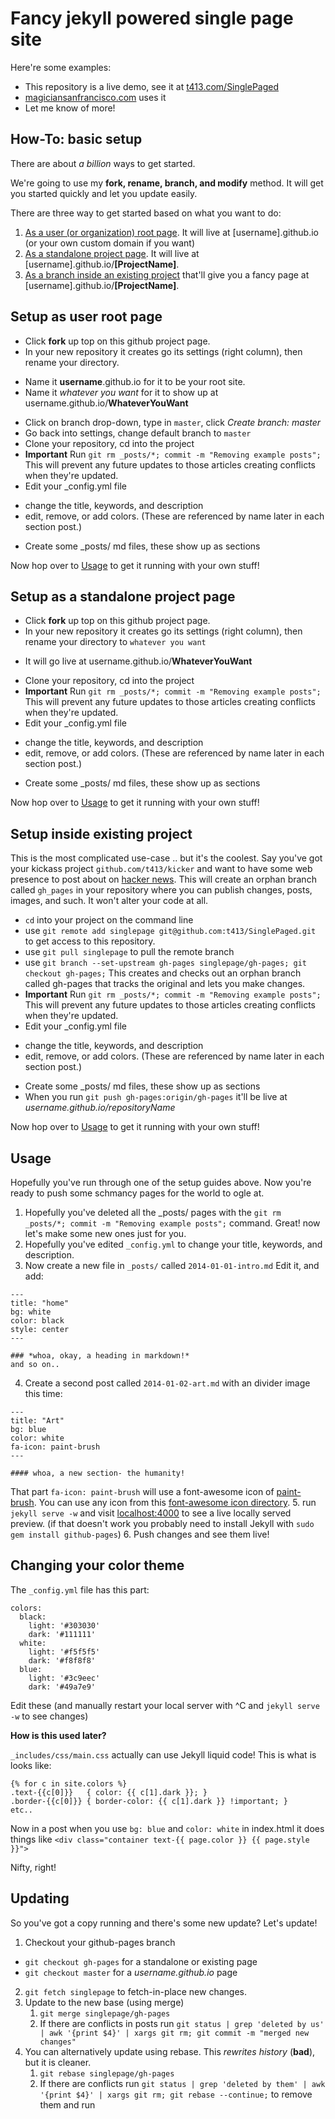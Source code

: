 Fancy jekyll powered single page site
======================

Here're some examples:

- This repository is a live demo, see it at [t413.com/SinglePaged](http://t413.com/SinglePaged)
- [magiciansanfrancisco.com](http://magiciansanfrancisco.com) uses it
- Let me know of more!

## How-To: **basic setup**

There are about *a billion* ways to get started.

We're going to use my **fork, rename, branch, and modify** method. It will get you started quickly and let you update easily.

There are three way to get started based on what you want to do:

1. [As a user (or organization) root page](#setup-as-user-root-page). It will live at [username].github.io (or your own custom domain if you want)
2. [As a standalone project page](#setup-as-a-standalone-project-page). It will live at [username].github.io/**[ProjectName]**.
3. [As a branch inside an existing project](#setup-inside-existing-project) that'll give you a fancy page at [username].github.io/**[ProjectName]**.



## Setup as user root page

- Click **fork** up top on this github project page.
- In your new repository it creates go its settings (right column), then rename your directory.
 * Name it **username**.github.io for it to be your root site.
 * Name it *whatever you want* for it to show up at username.github.io/**WhateverYouWant**
- Click on branch drop-down, type in `master`, click *Create branch: master*
- Go back into settings, change default branch to `master`
- Clone your repository, cd into the project
- **Important** Run `git rm _posts/*; commit -m "Removing example posts";`
  This will prevent any future updates to those articles creating conflicts when they're updated.
- Edit your _config.yml file
 * change the title, keywords, and description
 * edit, remove, or add colors. (These are referenced by name later in each section post.)
- Create some _posts/ md files, these show up as sections

Now hop over to [Usage](#usage) to get it running with your own stuff!

## Setup as a standalone project page

- Click **fork** up top on this github project page.
- In your new repository it creates go its settings (right column), then rename your directory to `whatever you want`
 * It will go live at username.github.io/**WhateverYouWant**
- Clone your repository, cd into the project
- **Important** Run `git rm _posts/*; commit -m "Removing example posts";`
  This will prevent any future updates to those articles creating conflicts when they're updated.
- Edit your _config.yml file
 * change the title, keywords, and description
 * edit, remove, or add colors. (These are referenced by name later in each section post.)
- Create some _posts/ md files, these show up as sections

Now hop over to [Usage](#usage) to get it running with your own stuff!

## Setup inside existing project

This is the most complicated use-case .. but it's the coolest.
Say you've got your kickass project `github.com/t413/kicker` and want to have
some web presence to post about on [hacker news](http://news.ycombinator.com).
This will create an orphan branch called `gh_pages` in your repository
where you can publish changes, posts, images, and such. It won't alter your code at all.

- `cd` into your project on the command line
- use `git remote add singlepage git@github.com:t413/SinglePaged.git` to get access to this repository.
- use `git pull singlepage` to pull the remote branch
- use `git branch --set-upstream gh-pages singlepage/gh-pages; git checkout gh-pages;`
  This creates and checks out an orphan branch called gh-pages that tracks the original and lets you make changes.
- **Important** Run `git rm _posts/*; commit -m "Removing example posts";`
  This will prevent any future updates to those articles creating conflicts when they're updated.
- Edit your _config.yml file
 * change the title, keywords, and description
 * edit, remove, or add colors. (These are referenced by name later in each section post.)
- Create some _posts/ md files, these show up as sections
- When you run `git push gh-pages:origin/gh-pages` it'll be live at *username.github.io/repositoryName*

Now hop over to [Usage](#usage) to get it running with your own stuff!



## Usage

Hopefully you've run through one of the setup guides above. Now you're ready to push some schmancy pages for the world to ogle at.

1. Hopefully you've deleted all the _posts/ pages with the `git rm _posts/*; commit -m "Removing example posts";` command.
  Great! now let's make some new ones just for you.
2. Hopefully you've edited `_config.yml` to change your title, keywords, and description.
3. Now create a new file in `_posts/` called `2014-01-01-intro.md`
  Edit it, and add:
  ```
  ---
  title: "home"
  bg: white
  color: black
  style: center
  ---

  ### *whoa, okay, a heading in markdown!*
  and so on..
  ```
4. Create a second post called `2014-01-02-art.md` with an divider image this time:
  ```
  ---
  title: "Art"
  bg: blue
  color: white
  fa-icon: paint-brush
  ---

  #### whoa, a new section- the humanity!
  ```
  That part `fa-icon: paint-brush` will use a font-awesome icon of [paint-brush](http://fortawesome.github.io/Font-Awesome/icon/paint-brush/). You can use any icon from this [font-awesome icon directory](http://fortawesome.github.io/Font-Awesome/icons/).
5. run `jekyll serve -w` and visit [localhost:4000](http://localhost:4000) to see a live locally served preview.
  (if that doesn't work you probably need to install Jekyll with `sudo gem install github-pages`)
6. Push changes and see them live!



## Changing your color theme

The `_config.yml` file has this part:
```
colors:
  black:
    light: '#303030'
    dark: '#111111'
  white:
    light: '#f5f5f5'
    dark: '#f8f8f8'
  blue:
    light: '#3c9eec'
    dark: '#49a7e9'
```

Edit these (and manually restart your local server with ^C and `jekyll serve -w` to see changes)

**How is this used later?**

`_includes/css/main.css` actually can use Jekyll liquid code! This is what is looks like:

```
{% for c in site.colors %}
.text-{{c[0]}}   { color: {{ c[1].dark }}; }
.border-{{c[0]}} { border-color: {{ c[1].dark }} !important; }
etc..
```

Now in a post when you use `bg: blue` and `color: white` in index.html it does things like `<div class="container text-{{ page.color }} {{ page.style }}">`

Nifty, right!



## Updating

So you've got a copy running and there's some new update? Let's update!

1. Checkout your github-pages branch
  - `git checkout gh-pages` for a standalone or existing page
  - `git checkout master` for a *username.github.io* page
2. `git fetch singlepage` to fetch-in-place new changes.
3. Update to the new base (using merge)
    1. `git merge singlepage/gh-pages`
    2. If there are conflicts in posts run `git status | grep 'deleted by us' | awk '{print $4}' | xargs git rm; git commit -m "merged new changes"`
4. You can alternatively update using rebase. This *rewrites history* (**bad**), but it is cleaner.
    1. `git rebase singlepage/gh-pages`
    2. If there are conflicts run `git status | grep 'deleted by them' | awk '{print $4}' | xargs git rm; git rebase --continue;` to remove them and run
